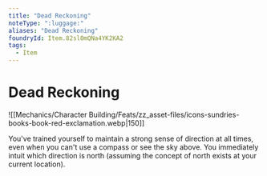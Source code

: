 ```yaml
---
title: "Dead Reckoning"
noteType: ":luggage:"
aliases: "Dead Reckoning"
foundryId: Item.82sl0mQNa4YK2KA2
tags:
  - Item
---
```


# Dead Reckoning
![[Mechanics/Character Building/Feats/zz_asset-files/icons-sundries-books-book-red-exclamation.webp|150]]

You've trained yourself to maintain a strong sense of direction at all times, even when you can't use a compass or see the sky above. You immediately intuit which direction is north (assuming the concept of north exists at your current location).
